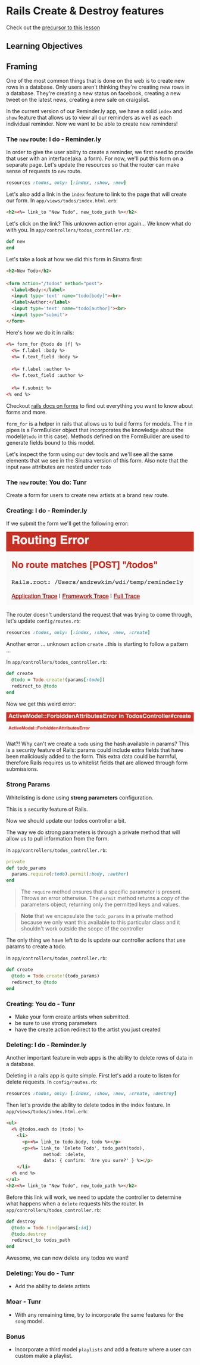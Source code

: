 # Rails Create & Destroy features

Check out the [precursor to this lesson](index_show.md)

## Learning Objectives

## Framing
One of the most common things that is done on the web is to create new rows in a database. Only users aren't thinking they're creating new rows in a database. They're creating a new status on facebook, creating a new tweet on the latest news, creating a new sale on craigslist.

In the current version of our Reminder.ly app, we have a solid `index` and `show` feature that allows us to view all our reminders as well as each individual reminder. Now we want to be able to create new reminders!

### The `new` route: I do - Reminder.ly

In order to give the user ability to create a reminder, we first need to provide that user with an interface(aka. a form). For now, we'll put this form on a separate page. Let's update the resources so that the router can make sense of requests to `new` route.

```ruby
resources :todos, only: [:index, :show, :new]
```

Let's also add a link in the `index` feature to link to the page that will create our form. In `app/views/todos/index.html.erb`:

```html
<h2><%= link_to "New Todo", new_todo_path %></h2>
```

Let's click on the link? This unknown action error again... We know what do with you. In `app/controllers/todos_controller.rb`:

```ruby
def new
end
```

Let's take a look at how we did this form in Sinatra first:

```html
<h2>New Todo</h2>

<form action="/todos" method="post">
  <label>Body:</label>
  <input type='text' name="todo[body]"><br>
  <label>Author:</label>
  <input type='text' name="todo[author]"><br>
  <input type="submit">
</form>
```

Here's how we do it in rails:

```html
<%= form_for @todo do |f| %>
  <%= f.label :body %>
  <%= f.text_field :body %>

  <%= f.label :author %>
  <%= f.text_field :author %>

  <%= f.submit %>
<% end %>
```

Checkout [rails docs on forms](http://guides.rubyonrails.org/form_helpers.html) to find out everything you want to know about forms and more.

`form_for` is a helper in rails that allows us to build forms for models. The `f` in pipes is a FormBuilder object that incorporates the knowledge about the model(`@todo` in this case). Methods defined on the FormBuilder are used to generate fields bound to this model.

Let's inspect the form using our dev tools and we'll see all the same elements that we see in the Sinatra version of this form. Also note that the input `name` attributes are nested under `todo`

### The `new` route: You do: Tunr

Create a form for users to create new artists at a brand new route.

### Creating: I do - Reminder.ly

If we submit the form we'll get the following error:

![routing error](images/routing_error.png)

The router doesn't understand the request that was trying to come through, let's update `config/routes.rb`:

```ruby
resources :todos, only: [:index, :show, :new, :create]
```

Another error ... unknown action `create` ..this is starting to follow a pattern ...

In `app/controllers/todos_controller.rb`:

```ruby
def create
  @todo = Todo.create!(params[:todo])
  redirect_to @todo
end
```

Now we get this weird error:

![Forbidden Attributes](images/forbidden_attr.png)

Wat?! Why can't we create a `todo` using the hash available in params? This is a security feature of Rails: params could include extra fields that have been maliciously added to the form. This extra data could be harmful, therefore Rails requires us to whitelist fields that are allowed through form submissions.

### Strong Params

Whitelisting is done using **strong parameters** configuration.

This is a security feature of Rails.

Now we should update our todos controller a bit.

The way we do strong parameters is through a private method that will allow us to pull information from the form.

in `app/controllers/todos_controller.rb`:
```ruby
private
def todo_params
  params.require(:todo).permit(:body, :author)
end
```

> The `require` method ensures that a specific parameter is present. Throws an error otherwise. The `permit` method returns a copy of the parameters object, returning only the permitted keys and values.

> **Note** that we encapsulate the `todo_params` in a private method because we only want this available to this particular class and it shouldn't work outside the scope of the controller

The only thing we have left to do is update our controller actions that use params to create a todo.

in `app/controllers/todos_controller.rb`:

```ruby
def create
  @todo = Todo.create!(todo_params)
  redirect_to @todo
end
```

### Creating: You do - Tunr

- Make your form create artists when submitted.
- be sure to use strong parameters
- have the create action redirect to the artist you just created

### Deleting: I do - Reminder.ly

Another important feature in web apps is the ability to delete rows of data in a database.

Deleting in a rails app is quite simple. First let's add a route to listen for delete requests. In `config/routes.rb`:

```ruby
resources :todos, only: [:index, :show, :new, :create, :destroy]
```

Then let's provide the ability to delete todos in the index feature. In `app/views/todos/index.html.erb`:

```html
<ul>
  <% @todos.each do |todo| %>
    <li>
      <p><%= link_to todo.body, todo %></p>
      <p><%= link_to 'Delete Todo', todo_path(todo),
              method: :delete,
              data: { confirm: 'Are you sure?' } %></p>
    </li>
  <% end %>
</ul>
<h2><%= link_to "New Todo", new_todo_path %></h2>
```

Before this link will work, we need to update the controller to determine what happens when a `delete` requests hits the router. In `app/controllers/todos_controller.rb`:

```ruby
def destroy
  @todo = Todo.find(params[:id])
  @todo.destroy
  redirect_to todos_path
end
```

Awesome, we can now delete any todos we want!

### Deleting: You do - Tunr

- Add the ability to delete artists

### Moar - Tunr

- With any remaining time, try to incorporate the same features for the `song` model.

### Bonus

- Incorporate a third model `playlists` and add a feature where a user can custom make a playlist.
